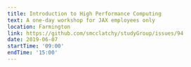 ```yaml
---
title: Introduction to High Performance Computing
text: A one-day workshop for JAX employees only
location: Farmington
link: https://github.com/smcclatchy/studyGroup/issues/94
date: 2019-06-07
startTime: '09:00'
endTime: '15:00'
---
```

